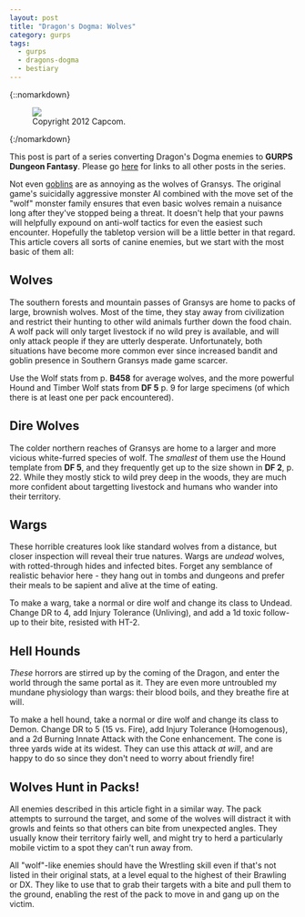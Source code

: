 ```yaml
---
layout: post
title: "Dragon's Dogma: Wolves"
category: gurps
tags:
  - gurps
  - dragons-dogma
  - bestiary
---
```


{::nomarkdown}
<figure>
  <img src="{{ "/assets/DDENEMIES.jpg" | absolute_url }}"/>
  <figcaption>Copyright 2012 Capcom.</figcaption>
</figure>
{:/nomarkdown}

This post is part of a series converting Dragon's Dogma enemies to **GURPS
Dungeon Fantasy**. Please go [here][1] for links to all other posts in the
series.

Not even [goblins][2] are as annoying as the wolves of Gransys. The original
game's suicidally aggressive monster AI combined with the move set of the "wolf"
monster family ensures that even basic wolves remain a nuisance long after
they've stopped being a threat. It doesn't help that your pawns will helpfully
expound on anti-wolf tactics for even the easiest such encounter. Hopefully the
tabletop version will be a little better in that regard. This article covers all
sorts of canine enemies, but we start with the most basic of them all:

## Wolves

The southern forests and mountain passes of Gransys are home to packs of large,
brownish wolves. Most of the time, they stay away from civilization and restrict
their hunting to other wild animals further down the food chain. A wolf pack
will only target livestock if no wild prey is available, and will only attack
people if they are utterly desperate. Unfortunately, both situations have become
more common ever since increased bandit and goblin presence in Southern Gransys
made game scarcer.

Use the Wolf stats from p. **B458** for average wolves, and the more powerful
Hound and Timber Wolf stats from **DF 5** p. 9 for large specimens (of which
there is at least one per pack encountered).

## Dire Wolves

The colder northern reaches of Gransys are home to a larger and more vicious
white-furred species of wolf. The _smallest_ of them use the Hound template from
**DF 5**, and they frequently get up to the size shown in **DF 2**, p. 22. While
they mostly stick to wild prey deep in the woods, they are much more confident
about targetting livestock and humans who wander into their territory.

## Wargs

These horrible creatures look like standard wolves from a distance, but closer
inspection will reveal their true natures. Wargs are _undead_ wolves, with
rotted-through hides and infected bites. Forget any semblance of realistic
behavior here - they hang out in tombs and dungeons and prefer their meals to be
sapient and alive at the time of eating.

To make a warg, take a normal or dire wolf and change its class to
Undead. Change DR to 4, add Injury Tolerance (Unliving), and add a 1d toxic
follow-up to their bite, resisted with HT-2.

## Hell Hounds

_These_ horrors are stirred up by the coming of the Dragon, and enter the world
through the same portal as it. They are even more untroubled my mundane
physiology than wargs: their blood boils, and they breathe fire at will.

To make a hell hound, take a normal or dire wolf and change its class to
Demon. Change DR to 5 (15 vs. Fire), add Injury Tolerance (Homogenous), and a
2d Burning Innate Attack with the Cone enhancement. The cone is three yards wide
at its widest. They can use this attack _at will_, and are happy to do so since
they don't need to worry about friendly fire!

## Wolves Hunt in Packs!

All enemies described in this article fight in a similar way. The pack attempts
to surround the target, and some of the wolves will distract it with growls and
feints so that others can bite from unexpected angles. They usually know their
territory fairly well, and might try to herd a particularly mobile victim to a
spot they can't run away from.

All "wolf"-like enemies should have the Wrestling skill even if that's not
listed in their original stats, at a level equal to the highest of their
Brawling or DX. They like to use that to grab their targets with a bite and pull
them to the ground, enabling the rest of the pack to move in and gang up on the
victim.

[1]: https://bira.github.io/octopus-carnival/gurps/2016/12/06/enemies-overview.html
[2]: https://bira.github.io/octopus-carnival/gurps/2016/12/14/goblins.html
